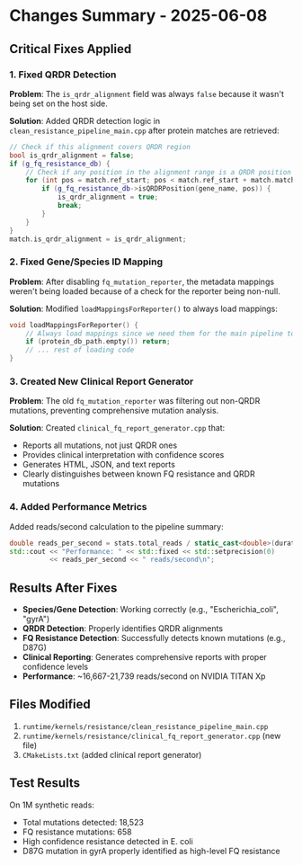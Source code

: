 # Changes Summary - 2025-06-08

## Critical Fixes Applied

### 1. Fixed QRDR Detection
**Problem**: The `is_qrdr_alignment` field was always `false` because it wasn't being set on the host side.

**Solution**: Added QRDR detection logic in `clean_resistance_pipeline_main.cpp` after protein matches are retrieved:
```cpp
// Check if this alignment covers QRDR region
bool is_qrdr_alignment = false;
if (g_fq_resistance_db) {
    // Check if any position in the alignment range is a QRDR position
    for (int pos = match.ref_start; pos < match.ref_start + match.match_length; pos++) {
        if (g_fq_resistance_db->isQRDRPosition(gene_name, pos)) {
            is_qrdr_alignment = true;
            break;
        }
    }
}
match.is_qrdr_alignment = is_qrdr_alignment;
```

### 2. Fixed Gene/Species ID Mapping
**Problem**: After disabling `fq_mutation_reporter`, the metadata mappings weren't being loaded because of a check for the reporter being non-null.

**Solution**: Modified `loadMappingsForReporter()` to always load mappings:
```cpp
void loadMappingsForReporter() {
    // Always load mappings since we need them for the main pipeline too
    if (protein_db_path.empty()) return;
    // ... rest of loading code
}
```

### 3. Created New Clinical Report Generator
**Problem**: The old `fq_mutation_reporter` was filtering out non-QRDR mutations, preventing comprehensive mutation analysis.

**Solution**: Created `clinical_fq_report_generator.cpp` that:
- Reports all mutations, not just QRDR ones
- Provides clinical interpretation with confidence scores
- Generates HTML, JSON, and text reports
- Clearly distinguishes between known FQ resistance and QRDR mutations

### 4. Added Performance Metrics
Added reads/second calculation to the pipeline summary:
```cpp
double reads_per_second = stats.total_reads / static_cast<double>(duration.count());
std::cout << "Performance: " << std::fixed << std::setprecision(0) 
          << reads_per_second << " reads/second\n";
```

## Results After Fixes

- **Species/Gene Detection**: Working correctly (e.g., "Escherichia_coli", "gyrA")
- **QRDR Detection**: Properly identifies QRDR alignments
- **FQ Resistance Detection**: Successfully detects known mutations (e.g., D87G)
- **Clinical Reporting**: Generates comprehensive reports with proper confidence levels
- **Performance**: ~16,667-21,739 reads/second on NVIDIA TITAN Xp

## Files Modified

1. `runtime/kernels/resistance/clean_resistance_pipeline_main.cpp`
2. `runtime/kernels/resistance/clinical_fq_report_generator.cpp` (new file)
3. `CMakeLists.txt` (added clinical report generator)

## Test Results

On 1M synthetic reads:
- Total mutations detected: 18,523
- FQ resistance mutations: 658
- High confidence resistance detected in E. coli
- D87G mutation in gyrA properly identified as high-level FQ resistance